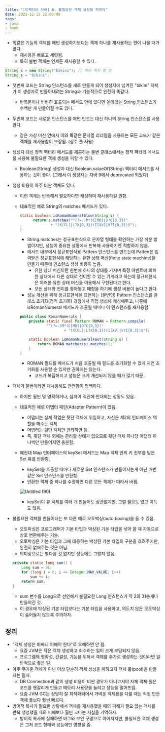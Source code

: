 ```yaml
---
title: "[이펙티브 자바] 6. 불필요한 객체 생성을 피하라"  
date: 2021-12-15 22:00:00  
tags:
- java
- book
---
```


- 똑같은 기능의 객체를 매번 생성하기보다는 객체 하나를 재사용하는 편이 나을 때가 많다.
    - 재사용은 빠르고 세련됨.
    - 특히 불변 객체는 언제든 재사용할 수 있다.

```java
String s = new String("bikini"); // 따라 하지 말 것
String s = "bikini";
```

- 첫번째 코드는 String 인스턴스를 새로 만들게 되어 생성자에 넘겨진 "bikini" 자체가 이 생성자로 만들어내려는 String과 기능적으로 완전히 똑같다.
    - 반복문이나 빈번히 호출되는 메서드 안에 있다면 쓸데없는 String 인스턴스가 수백만 개 만들어질 수도 있다.
- 두번째 코드는 새로운 인스턴스를 매번 만드는 대신 하나의 String 인스턴스를 사용한다.
    - 같은 가상 머신 안에서 이와 똑같은 문자열 리터럴을 사용하는 모든 코드가 같은 객체를 재사용함이 보장됨. (상수 풀 사용)

- 생성자 대신 정적 팩터리 메서드를 제공하는 불변 클래스에서는 정적 팩터리 메서드를 사용해 불필요한 객체 생성을 피할 수 있다.
    - Boolean(String) 생성자 대신 Boolean.valueOf(String) 팩터리 메서드를 사용하는 것이 좋다. (그래서 이 생성자는 자바 9에서 deprecated 되었다)
- 생성 비용이 아주 비싼 객체도 있다.
    - 이런 객체는 반복해서 필요하다면 캐싱하여 재사용하길 권함.
    - 대표적인 예로 String의 matches 메서드가 있다.

        ```java
        static boolean isRomanNumeralSlow(String s) {
              return s.matches("^(?=.)M*(C[MD]|D?C{0,3})"
                      + "(X[CL]|L?X{0,3})(I[XV]|V?I{0,3})$");
        }
        ```

        - String.matches는 정규표현식으로 문자열 형태를 확인하는 가장 쉬운 방법이지만, 성능이 중요한 상황에서 반복해 사용하기엔 적합하지 않음.
        - 메서드 내부에서 정규표현식용 Pattern 인스턴스를 만드는데 Patten은 입력받은 정규표현식에 해당하는 유한 상태 머신(finite state machine)을 만들기 때문에 인스턴스 생성 비용이 높음.
            - 유한 상태 머신이란 한번에 하나의 상태를 가지며 특정 이벤트에 의해 한 상태에서 다른 상태로 전이할 수 있는 기계라고 하는데 정규표현식은 이러한 유한 상태 머신을 이용해서 구현된다고 한다.
            - 모든 상태와 전이를 찾아놓고 매칭을 하기에 생성 비용이 높다고 한다.
        - 성능 개선을 위해 정규표현식을 표현하는 (불변인) Pattern 인스턴스를 클래스 초기화(정적 초기화) 과정에서 직접 생성해 캐싱해두고, 나중에 isRomanNumeral 메서드가 호출될 때마다 이 인스턴스를 재사용함.

        ```java
        public class RomanNumerals {
            private static final Pattern ROMAN = Pattern.compile(
                    "^(?=.)M*(C[MD]|D?C{0,3})"
                            + "(X[CL]|L?X{0,3})(I[XV]|V?I{0,3})$");
        
            static boolean isRomanNumeralFast(String s) {
                return ROMAN.matcher(s).matches();
            }
        }
        ```

        - ROMAN 필드를 메서드가 처음 호출될 때 필드를 초기화할 수 있게 지연 초기화를 사용할 순 있지만 권하지는 않는다.
            - 코드가 복잡해지고 성능은 크게 개선되지 않을 때가 많기 때문.

- 객체가 불변이라면 재사용해도 안전함이 명백하다.
    - 하지만 훨씬 덜 명확하거나, 심지어 직관에 반대되는 상황도 있음.
    - 대표적인 예로 어댑터 패턴(Adapter Pattern)이 있음.
        - 어댑터는 실제 작업은 뒷단 객체에 위임하고, 자신은 제2의 인터페이스 역할을 해주는 객체.
        - 어댑터는 뒷단 객체만 관리하면 됨.
        - 즉, 뒷단 객체 외에는 관리할 상태가 없으므로 뒷단 객체 하나당 어댑터 하나씩만 만들어지면 충분함.
    - 예컨대 Map 인터페이스의 keySet 메서드는 Map 객체 안의 키 전부를 담은 Set 뷰를 반환함.
        - keySet을 호출할 때마다 새로운 Set 인스턴스가 만들어지는게 아닌 매번 같은 Set 인스턴스를 반환함.
        - 반환한 객체 중 하나를 수정하면 다른 모든 객체가 따라서 바뀜.

        ![Untitled (90)](https://user-images.githubusercontent.com/62014888/146502948-b51323f6-a365-4c64-8685-92313f51c1e5.png)

        - keySet이 뷰 객체를 여러 개 만들어도 상관없지만, 그럴 필요도 없고 이득도 없음.

- 불필요한 객체를 만들어내는 또 다른 예로 오토박싱(auto boxing)을 들 수 있음.
    - 오토박싱은 프로그래머가 기본 타입과 박싱된 기본 타입을 섞어 쓸 때 자동으로 상호 변환해주는 기술.
    - 오토박싱은 기본 타입과 그에 대응하는 박싱된 기본 타입의 구분을 흐려주지만, 완전히 없애주는 것은 아님.
    - 의미상으로는 별다를 것 없지만 성능에는 그렇지 않음.

    ```java
    private static long sum() {
        Long sum = 0L;
        for (long i = 0; i <= Integer.MAX_VALUE; i++)
            sum += i;
        return sum;
    }
    ```

    - sum 변수를 Long으로 선언해서 불필요한 Long 인스턴스가 약 2의 31승개나 만들어진 것.
    - 이 경우에 박싱된 기본 타입보다는 기본 타입을 사용하고, 의도치 않은 오토박싱이 숨어들지 않도록 주의하자.


## 정리

- "객체 생성은 비싸니 피해야 한다"로 오해하면 안 됨.
    - 요즘 JVM은 작은 객체 생성하고 회수하는 일이 크게 부담되지 않음.
    - 프로그램의 명확성, 간결성, 기능을 위해서 객체를 추가로 생성하는 것이라면 일반적으로 좋은 일.
- 아주 무거운 객체가 아닌 이상 단순히 객체 생성을 피하고자 객체 풀(pool)을 만들지는 말자.
    - DB Connection과 같이 생성 비용이 비싼 경우가 아니고서야 자체 객체 풀은 코드를 헷갈리게 만들고 메모리 사용량을 늘리고 성능을 떨어뜨림.
    - 요즘 JVM GC는 상당히 잘 최적화되어서 가벼운 객체용을 다룰 때는 직접 만든 객체 풀보다 훨씬 빠르다.
- 방어적 복사가 필요한 상황에서 객체를 재사용했을 때의 피해가 필요 없는 객체를 반복 생성했을 때의 피해보다 훨씬 크다는 사실을 기억하자.
    - 방어적 복사에 실패하면 버그와 보안 구멍으로 이어지지만, 불필요한 객체 생성은 그저 코드 형태와 성능에만 영향을 줌.